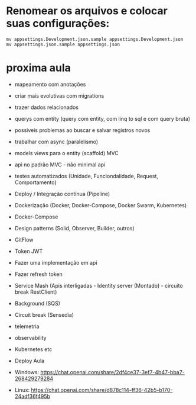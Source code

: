 # Renomear os arquivos e colocar suas configurações:
```shell
mv appsettings.Development.json.sample appsettings.Development.json
mv appsettings.json.sample appsettings.json
```

# proxima aula
- mapeamento com anotações
- criar mais evolutivas com migrations
- trazer dados relacionados
- querys com entity (query com entity, com linq to sql e com query bruta)
- possiveis problemas ao buscar e salvar registros novos
- trabalhar com async (paralelismo)
- models views para o entity (scaffold) MVC
- api no padrão MVC - não minimal api
- testes automatizados (Unidade, Funciondalidade, Request, Comportamento)
- Deploy / Integração contínua (Pipeline)
- Dockerização (Docker, Docker-Compose, Docker Swarm, Kubernetes)
- Docker-Compose
- Design patterns (Solid, Observer, Builder, outros)
- GitFlow
- Token JWT
- Fazer uma implementação em api
- Fazer refresh token
- Service Mash (Apis interligadas - Identity server (Montado) - circuito break RestClient)

- Background (SQS)
- Circuit break (Sensedia)
- telemetria 
- observability

- Kubernetes etc

- Deploy Aula 
- Windows: https://chat.openai.com/share/2df4ce37-3ef7-4b47-bba7-268429279284
- Linux: https://chat.openai.com/share/d878c114-ff36-42b5-b170-24adf36f495b
